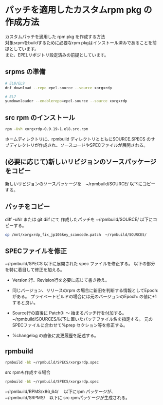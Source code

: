 # パッチを適用したカスタムrpm pkg の作成方法

カスタムパッチを適用した rpm pkg を作成する方法<BR>
対象srpmをbuildするために必要なrpm pkgはインストール済みであることを前提としています。<BR>
また、EPELリポジトリ設定済みの前提としています。

## srpms の準備
```bash
# EL8/EL9
dnf download --repo epel-source --source xorgxrdp

# EL7
yumdownloader --enablerepo=epel-source --source xorgxrdp 

```

## src rpm のインストール
```bash
rpm -Uvh xorgxrdp-0.9.19-1.el8.src.rpm

```
ホームディレクトリに、rpmbuild ディレクトリとともにSOURCE.SPECS のサブディレクトリが作成され、ソースコードやSPECファイルが展開される。

## (必要に応じて)新しいリビジョンのソースパッケージをコピー
新しいリビジョンのソースパッケージを　~/rpmbuild/SOURCE/ 以下にコピーする。


## パッチをコピー
diff -uNr または git diif にて 作成したパッチを ~/rpmbuild/SOURCE/ 以下にコピーする。

```bash
cp /mnt/xorgxrdp_fix_jp106key_scancode.patch  ~/rpmbuild/SOURCES/
```

## SPECファイルを修正
 ~/rpmbuild/SPECS 以下に展開された spec ファイルを修正する。 以下の部分を特に着目して修正を加える。

- Version:行、Revision行を必要に応じて書き換え。

- 同じバージョン、リリースのrpm の場合に新旧を判断する情報としてEpoch: がある。
プライベートビルドの場合には元のバージョンのEpoch: の値に+1 すると良い。

- Source行の直後に Patch0: ～ 始まるパッチ行を付加する。
~/rpmbuild/SOURCES/以下に置いたパッチファイル名を指定する。
元のSPECファイルに合わせて%prep セクション等を修正する。

- %changelog の直後に変更履歴を記述する。

## rpmbuild
```bash
rpmbuild -bb ~/rpmbuild/SPECS/xorgxrdp.spec
```

src rpmも作成する場合
```bash
rpmbuild -bb ~/rpmbuild/SPECS/xorgxrdp.spec
```

~/rpmbuild/RPMS/x86_64/ 　以下にrpm パッケージが、<BR>
~/rpmbuild/SRPMS/　以下に src rpmパッケージが生成される。

